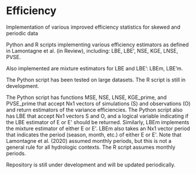 # Efficiency
Implementation of various improved efficiency statistics for skewed and periodic data

Python and R scripts implementing various efficiency estimators as defined in Lamontagne et al. (in Review), including: LBE, LBE', NSE, KGE, LNSE, PVSE.


Also implemented are mixture estimators for LBE and LBE’: LBEm, LBE’m.

The Python script has been tested on large datasets.  The R script is still in development.

The Python script has functions MSE, NSE, LNSE, KGE_prime, and PVSE_prime that accept Nx1 vectors of simulations (S) and observations (O) and return estimators of the variance efficiencies.  The Python script also has LBE that accept Nx1 vectors S and O, and a logical variable indicating if the LBE estimator of E or E' should be returned.  Similarly, LBEm implements the mixture estimator of either E or E'.  LBEm also takes an Nx1 vector period that indicates the period (season, month, etc.) of either E or E'.  Note that Lamontagne et al. (2020) assumed monthly periods, but this is not a general rule for all hydrologic contexts.  The R script assumes monthly periods.

Repository is still under development and will be updated periodically.
